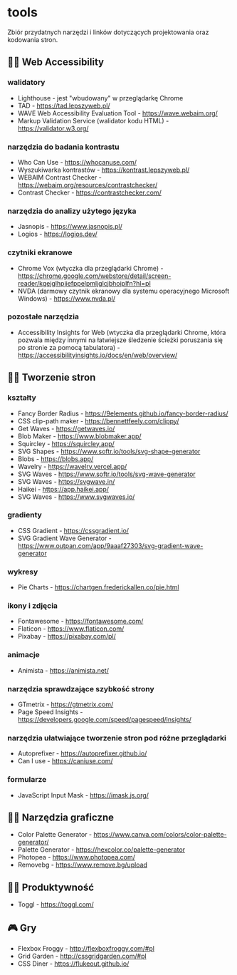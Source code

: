 # tools
Zbiór przydatnych narzędzi i linków dotyczących projektowania oraz kodowania stron.

## :man_in_manual_wheelchair: Web Accessibility
### walidatory
* Lighthouse - jest "wbudowany" w przeglądarkę Chrome
* TAD - https://tad.lepszyweb.pl/
* WAVE Web Accessibility Evaluation Tool - https://wave.webaim.org/
* Markup Validation Service (walidator kodu HTML) - https://validator.w3.org/

### narzędzia do badania kontrastu
* Who Can Use - https://whocanuse.com/
* Wyszukiwarka kontrastów - https://kontrast.lepszyweb.pl/
* WEBAIM Contrast Checker - https://webaim.org/resources/contrastchecker/
* Contrast Checker - https://contrastchecker.com/

### narzędzia do analizy użytego języka
* Jasnopis - https://www.jasnopis.pl/
* Logios - https://logios.dev/

### czytniki ekranowe
* Chrome Vox (wtyczka dla przeglądarki Chrome) - https://chrome.google.com/webstore/detail/screen-reader/kgejglhpjiefppelpmljglcjbhoiplfn?hl=pl
* NVDA (darmowy czytnik ekranowy dla systemu operacyjnego Microsoft Windows) - https://www.nvda.pl/

### pozostałe narzędzia
* Accessibility Insights for Web (wtyczka dla przeglądarki Chrome, która pozwala między innymi na łatwiejsze śledzenie ścieżki poruszania się po stronie za pomocą tabulatora) - https://accessibilityinsights.io/docs/en/web/overview/

## :woman_technologist: Tworzenie stron
### kształty
* Fancy Border Radius - https://9elements.github.io/fancy-border-radius/
* CSS clip-path maker - https://bennettfeely.com/clippy/
* Get Waves - https://getwaves.io/
* Blob Maker - https://www.blobmaker.app/
* Squircley - https://squircley.app/
* SVG Shapes - https://www.softr.io/tools/svg-shape-generator
* Blobs - https://blobs.app/
* Wavelry - https://wavelry.vercel.app/
* SVG Waves - https://www.softr.io/tools/svg-wave-generator
* SVG Waves - https://svgwave.in/
* Haikei - https://app.haikei.app/
* SVG Waves - https://www.svgwaves.io/

### gradienty
* CSS Gradient - https://cssgradient.io/
* SVG Gradient Wave Generator - https://www.outpan.com/app/9aaaf27303/svg-gradient-wave-generator

### wykresy
* Pie Charts - https://chartgen.frederickallen.co/pie.html

### ikony i zdjęcia
* Fontawesome - https://fontawesome.com/
* Flaticon - https://www.flaticon.com/
* Pixabay - https://pixabay.com/pl/

### animacje
* Animista - https://animista.net/

### narzędzia sprawdzające szybkość strony
* GTmetrix - https://gtmetrix.com/
* Page Speed Insights - https://developers.google.com/speed/pagespeed/insights/

### narzędzia ułatwiające tworzenie stron pod różne przeglądarki
* Autoprefixer - https://autoprefixer.github.io/
* Can I use - https://caniuse.com/

### formularze
* JavaScript Input Mask - https://imask.js.org/

## :artist: Narzędzia graficzne
* Color Palette Generator - https://www.canva.com/colors/color-palette-generator/
* Palette Generator - https://hexcolor.co/palette-generator
* Photopea - https://www.photopea.com/
* Removebg -  https://www.remove.bg/upload

## :woman_office_worker: Produktywność
* Toggl - https://toggl.com/

## :video_game: Gry
* Flexbox Froggy - http://flexboxfroggy.com/#pl
* Grid Garden - http://cssgridgarden.com/#pl
* CSS Diner - https://flukeout.github.io/
